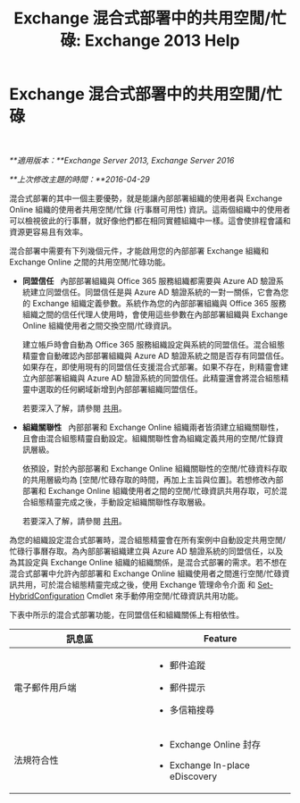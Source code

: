 ﻿---
title: 'Exchange 混合式部署中的共用空閒/忙碌: Exchange 2013 Help'
TOCTitle: Exchange 混合式部署中的共用空閒/忙碌
ms:assetid: bd3884de-80ee-4ff2-a8a3-eacd5aa3e51b
ms:mtpsurl: https://technet.microsoft.com/zh-tw/library/JJ650274(v=EXCHG.150)
ms:contentKeyID: 50474709
ms.date: 01/11/2018
mtps_version: v=EXCHG.150
ms.translationtype: HT
---

# Exchange 混合式部署中的共用空閒/忙碌

 

_**適用版本：**Exchange Server 2013, Exchange Server 2016_

_**上次修改主題的時間：**2016-04-29_

混合式部署的其中一個主要優勢，就是能讓內部部署組織的使用者與 Exchange Online 組織的使用者共用空閒/忙錄 (行事曆可用性) 資訊。這兩個組織中的使用者可以檢視彼此的行事曆，就好像他們都在相同實體組織中一樣。這會使排程會議和資源更容易且有效率。

混合部署中需要有下列幾個元件，才能啟用您的內部部署 Exchange 組織和 Exchange Online 之間的共用空閒/忙碌功能。

  - **同盟信任**   內部部署組織與 Office 365 服務組織都需要與 Azure AD 驗證系統建立同盟信任。同盟信任是與 Azure AD 驗證系統的一對一關係，它會為您的 Exchange 組織定義參數。系統作為您的內部部署組織與 Office 365 服務組織之間的信任代理人使用時，會使用這些參數在內部部署組織與 Exchange Online 組織使用者之間交換空間/忙碌資訊。
    
    建立帳戶時會自動為 Office 365 服務組織設定與系統的同盟信任。混合組態精靈會自動確認內部部署組織與 Azure AD 驗證系統之間是否存有同盟信任。如果存在，即使用現有的同盟信任支援混合式部署。如果不存在，則精靈會建立內部部署組織與 Azure AD 驗證系統的同盟信任。此精靈還會將混合組態精靈中選取的任何網域新增到內部部署組織同盟信任。
    
    若要深入了解，請參閱 [共用](https://technet.microsoft.com/zh-tw/library/dd638083\(v=exchg.150\))。

  - **組織關聯性**   內部部署和 Exchange Online 組織兩者皆須建立組織關聯性，且會由混合組態精靈自動設定。組織關聯性會為組織定義共用的空閒/忙錄資訊層級。
    
    依預設，對於內部部署和 Exchange Online 組織關聯性的空閒/忙碌資料存取的共用層級均為 \[空閒/忙碌存取的時間，再加上主旨與位置\]。若想修改內部部署和 Exchange Online 組織使用者之間的空閒/忙碌資訊共用存取，可於混合組態精靈完成之後，手動設定組織關聯性存取層級。
    
    若要深入了解，請參閱 [共用](https://technet.microsoft.com/zh-tw/library/dd638083\(v=exchg.150\))。

為您的組織設定混合式部署時，混合組態精靈會在所有案例中自動設定共用空閒/忙碌行事曆存取。為內部部署組織建立與 Azure AD 驗證系統的同盟信任，以及為其設定與 Exchange Online 組織的組織關係，是混合式部署的需求。若不想在混合式部署中允許內部部署和 Exchange Online 組織使用者之間進行空閒/忙碌資訊共用，可於混合組態精靈完成之後，使用 Exchange 管理命令介面 和 [Set-HybridConfiguration](https://technet.microsoft.com/zh-tw/library/hh529932\(v=exchg.150\)) Cmdlet 來手動停用空閒/忙碌資訊共用功能。

下表中所示的混合式部署功能，在同盟信任和組織關係上有相依性。


<table>
<colgroup>
<col style="width: 50%" />
<col style="width: 50%" />
</colgroup>
<thead>
<tr class="header">
<th>訊息區</th>
<th>Feature</th>
</tr>
</thead>
<tbody>
<tr class="odd">
<td><p>電子郵件用戶端</p></td>
<td><ul>
<li><p>郵件追蹤</p></li>
<li><p>郵件提示</p></li>
<li><p>多信箱搜尋</p></li>
</ul></td>
</tr>
<tr class="even">
<td><p>法規符合性</p></td>
<td><ul>
<li><p>Exchange Online 封存</p></li>
<li><p>Exchange In-place eDiscovery</p></li>
</ul></td>
</tr>
</tbody>
</table>

